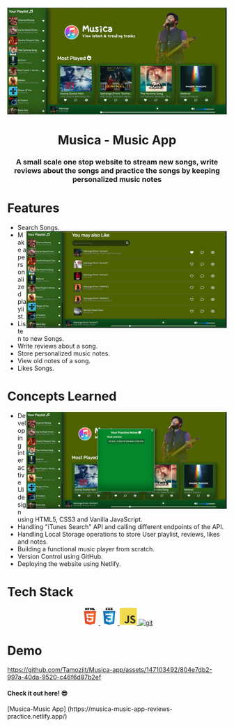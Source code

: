 ![MasterHead](musica.png)

<h1 align="center">Musica - Music App</h1>
<h3 align="center"> A small scale one stop website to stream new songs, write reviews about the songs and practice the songs by keeping personalized music notes</h3>


# Features

- Search Songs.
  <img align="right" alt="homepage" width="460" src="Screenshot 2024-02-23 225455.png">
- Make a personalized playlist.
- Listen to new Songs.
- Write reviews about a song.
- Store personalized music notes.
- View old notes of a song.
- Likes Songs.




# Concepts Learned

<img align="right" alt="profilepage" width="460" src="Screenshot 2024-02-23 225318.png">

- Developing interactive UI design using HTML5, CSS3 and Vanilla JavaScript.
- Handling "iTunes Search" API and calling different endpoints of the API.
- Handling Local Storage operations to store User playlist, reviews, likes and notes.
- Building a functional music player from scratch.
- Version Control using GitHub.
- Deploying the website using Netlify.

# Tech Stack

<p align="center"> <a href="https://www.w3.org/html/" target="_blank" rel="noreferrer"> <img src="https://raw.githubusercontent.com/devicons/devicon/master/icons/html5/html5-original-wordmark.svg" alt="html5" width="40" height="40"/> </a> <a href="https://www.w3schools.com/css/" target="_blank" rel="noreferrer"> <img src="https://raw.githubusercontent.com/devicons/devicon/master/icons/css3/css3-original-wordmark.svg" alt="css3" width="40" height="40"/> </a> <a href="https://developer.mozilla.org/en-US/docs/Web/JavaScript" target="_blank" rel="noreferrer"> <img src="https://raw.githubusercontent.com/devicons/devicon/master/icons/javascript/javascript-original.svg" alt="javascript" width="40" height="40"/> </a> <a href="https://git-scm.com/" target="_blank" rel="noreferrer"> <img src="https://www.vectorlogo.zone/logos/git-scm/git-scm-icon.svg" alt="git" width="40" height="40"/> </a> </p>

# Demo

https://github.com/Tamoziit/Musica-app/assets/147103492/804e7db2-997a-40da-9520-c46f6d87b2ef


<h4 align="left">Check it out here! &#128526;</h4>
[Musica-Music App] (https://musica-music-app-reviews-practice.netlify.app/)
